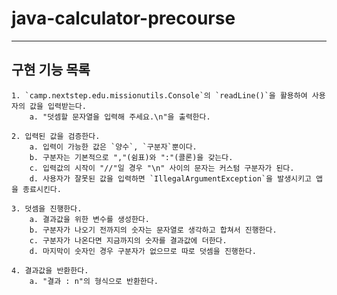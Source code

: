 # java-calculator-precourse

---

## 구현 기능 목록

    1. `camp.nextstep.edu.missionutils.Console`의 `readLine()`을 활용하여 사용자의 값을 입력받는다.
        a. "덧셈할 문자열을 입력해 주세요.\n"을 출력한다.

    2. 입력된 값을 검증한다.
        a. 입력이 가능한 값은 `양수`, `구분자`뿐이다.
        b. 구분자는 기본적으로 ","(쉼표)와 ":"(콜론)을 갖는다.
        c. 입력값의 시작이 "//"일 경우 "\n" 사이의 문자는 커스텀 구분자가 된다.
        d. 사용자가 잘못된 값을 입력하면 `IllegalArgumentException`을 발생시키고 앱을 종료시킨다.

    3. 덧셈을 진행한다.
        a. 결과값을 위한 변수를 생성한다.
        b. 구분자가 나오기 전까지의 숫자는 문자열로 생각하고 합쳐서 진행한다.
        c. 구분자가 나온다면 지금까지의 숫자를 결과값에 더한다.
        d. 마지막이 숫자인 경우 구분자가 없으므로 따로 덧셈을 진행한다.

    4. 결과값을 반환한다.
        a. "결과 : n"의 형식으로 반환한다.